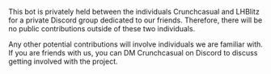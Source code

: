 This bot is privately held between the individuals Crunchcasual and LHBlitz for a private Discord group dedicated to our friends. Therefore, there will be no public contributions outside of these two individuals.

Any other potential contributions will involve individuals we are familiar with. If you are friends with us, you can DM Crunchcasual on Discord to discuss getting involved with the project.
